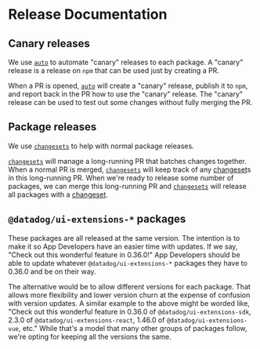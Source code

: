 # Release Documentation

## Canary releases

We use [`auto`][] to automate "canary" releases to each package.
A "canary" release is a release on `npm` that can be used just by creating a PR.

When a PR is opened, [`auto`][] will create a "canary" release, publish it to `npm`, and report back in the PR how to use the "canary" release.
The "canary" release can be used to test out some changes without fully merging the PR.

## Package releases

We use [`changesets`][] to help with normal package releases.

[`changesets`][] will manage a long-running PR that batches changes together.
When a normal PR is merged, [`changesets`][] will keep track of any [changeset][]s in this long-running PR.
When we're ready to release some number of packages, we can merge this long-running PR and [`changesets`][] will release all packages with a [changeset][].

## `@datadog/ui-extensions-*` packages

These packages are all released at the same version.
The intention is to make it so App Developers have an easier time with updates.
If we say,
"Check out this wonderful feature in 0.36.0!"
App Developers should be able to update whatever `@datadog/ui-extensions-*` packages they have to 0.36.0 and be on their way.

The alternative would be to allow different versions for each package.
That allows more flexibility and lower version churn at the expense of confusion with version updates.
A similar example to the above might be worded like,
"Check out this wonderful feature in 0.36.0 of `@datadog/ui-extensions-sdk`, 2.3.0 of `@datadog/ui-extensions-react`, 1.46.0 of `@datadog/ui-extensions-vue`, etc."
While that's a model that many other groups of packages follow,
we're opting for keeping all the versions the same.

[`auto`]: https://intuit.github.io/auto/
[`changesets`]: https://github.com/changesets/changesets
[changeset]: https://github.com/changesets/changesets/blob/main/docs/detailed-explanation.md
